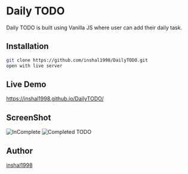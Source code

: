 # Daily TODO

Daily TODO is built using Vanilla JS where user can add their daily task.

## Installation

```bash
git clone https://github.com/inshal1998/DailyTODO.git
open with live server 
```

## Live Demo

https://inshal1998.github.io/DailyTODO/

## ScreenShot

![InComplete](https://github.com/user-attachments/assets/c9825469-b80a-4508-81b6-cc458e32f938)
![Completed TODO](https://github.com/user-attachments/assets/7f5953d4-6b1e-4865-a03b-e3b41222bdce)


## Author

[inshal1998](https://github.com/inshal1998)
